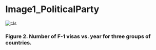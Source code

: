 # Image1_PoliticalParty

![cls](https://user-images.githubusercontent.com/30736316/32140992-ef5b712c-bc30-11e7-8e43-1ff6215b0e71.jpeg)

### Figure 2. Number of F-1 visas vs. year for three groups of countries.  

